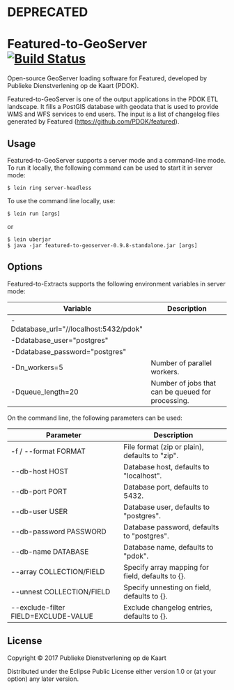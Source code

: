 # DEPRECATED

# Featured-to-GeoServer [![Build Status](https://travis-ci.org/PDOK/featured-to-geoserver.svg?branch=master)](https://travis-ci.org/PDOK/featured-to-geoserver)

Open-source GeoServer loading software for Featured, developed by Publieke Dienstverlening op de Kaart (PDOK).

Featured-to-GeoServer is one of the output applications in the PDOK ETL landscape.
It fills a PostGIS database with geodata that is used to provide WMS and WFS services to end users.
The input is a list of changelog files generated by Featured (<https://github.com/PDOK/featured>).

## Usage

Featured-to-GeoServer supports a server mode and a command-line mode.
To run it locally, the following command can be used to start it in server mode:

    $ lein ring server-headless

To use the command line locally, use:

    $ lein run [args]

or

    $ lein uberjar
    $ java -jar featured-to-geoserver-0.9.8-standalone.jar [args]

## Options

Featured-to-Extracts supports the following environment variables in server mode:

| Variable | Description |
|---|---|
| -Ddatabase_url="//localhost:5432/pdok" | |
| -Ddatabase_user="postgres" | |
| -Ddatabase_password="postgres" | |
| -Dn_workers=5 | Number of parallel workers. |
| -Dqueue_length=20 | Number of jobs that can be queued for processing. |

On the command line, the following parameters can be used:

| Parameter | Description |
|---|---|
| -f / --format FORMAT | File format (zip or plain), defaults to "zip". |
| --db-host HOST | Database host, defaults to "localhost". |
| --db-port PORT | Database port, defaults to 5432. |
| --db-user USER | Database user, defaults to "postgres". |
| --db-password PASSWORD | Database password, defaults to "postgres". |
| --db-name DATABASE | Database name, defaults to "pdok". |
| --array COLLECTION/FIELD | Specify array mapping for field, defaults to {}. |
| --unnest COLLECTION/FIELD | Specify unnesting on field, defaults to {}. |
| --exclude-filter FIELD=EXCLUDE-VALUE | Exclude changelog entries, defaults to {}. |

## License

Copyright © 2017 Publieke Dienstverlening op de Kaart

Distributed under the Eclipse Public License either version 1.0 or (at your option) any later version.

